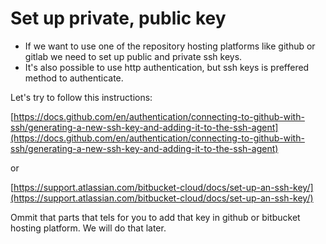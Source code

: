 # Set up private, public key

* If we want to use one of the repository hosting platforms like github or gitlab we need to set up public and private ssh keys.
* It's also possible to use http authentication, but ssh keys is preffered method to authenticate.

Let's try to follow this instructions:

[https://docs.github.com/en/authentication/connecting-to-github-with-ssh/generating-a-new-ssh-key-and-adding-it-to-the-ssh-agent](https://docs.github.com/en/authentication/connecting-to-github-with-ssh/generating-a-new-ssh-key-and-adding-it-to-the-ssh-agent)

or

[https://support.atlassian.com/bitbucket-cloud/docs/set-up-an-ssh-key/](https://support.atlassian.com/bitbucket-cloud/docs/set-up-an-ssh-key/)

Ommit that parts that tels for you to add that key in github or bitbucket hosting platform. We will do that later.